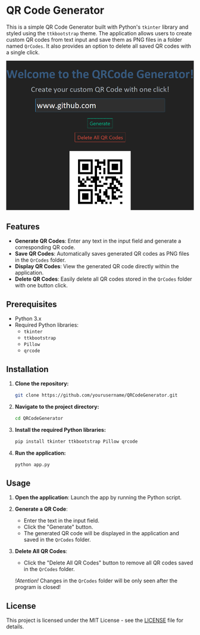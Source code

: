 # QR Code Generator

This is a simple QR Code Generator built with Python's `tkinter` library and styled using the `ttkbootstrap` theme. The application allows users to create custom QR codes from text input and save them as PNG files in a folder named `QrCodes`. It also provides an option to delete all saved QR codes with a single click.

![Screenshot](img/screenshot.png)

## Features

- **Generate QR Codes**: Enter any text in the input field and generate a corresponding QR code.
- **Save QR Codes**: Automatically saves generated QR codes as PNG files in the `QrCodes` folder.
- **Display QR Codes**: View the generated QR code directly within the application.
- **Delete QR Codes**: Easily delete all QR codes stored in the `QrCodes` folder with one button click.

## Prerequisites

- Python 3.x
- Required Python libraries:
  - `tkinter`
  - `ttkbootstrap`
  - `Pillow`
  - `qrcode`

## Installation

1. **Clone the repository:**
   ```bash
   git clone https://github.com/yourusername/QRCodeGenerator.git
   ```
   
2. **Navigate to the project directory:**
   ```bash
   cd QRCodeGenerator
   ```

3. **Install the required Python libraries:**
   ```bash
   pip install tkinter ttkbootstrap Pillow qrcode
   ```

4. **Run the application:**
   ```bash
   python app.py
   ```

## Usage

1. **Open the application**: Launch the app by running the Python script.

2. **Generate a QR Code**:
   - Enter the text in the input field.
   - Click the "Generate" button.
   - The generated QR code will be displayed in the application and saved in the `QrCodes` folder.

3. **Delete All QR Codes**:
   - Click the "Delete All QR Codes" button to remove all QR codes saved in the `QrCodes` folder.

    *!Atention!* Changes in the `QrCodes` folder will be only seen after the program is closed!

## License

This project is licensed under the MIT License - see the [LICENSE](LICENSE) file for details.
